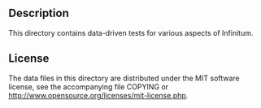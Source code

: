 Description
------------

This directory contains data-driven tests for various aspects of Infinitum.

License
--------

The data files in this directory are distributed under the MIT software
license, see the accompanying file COPYING or
http://www.opensource.org/licenses/mit-license.php.

